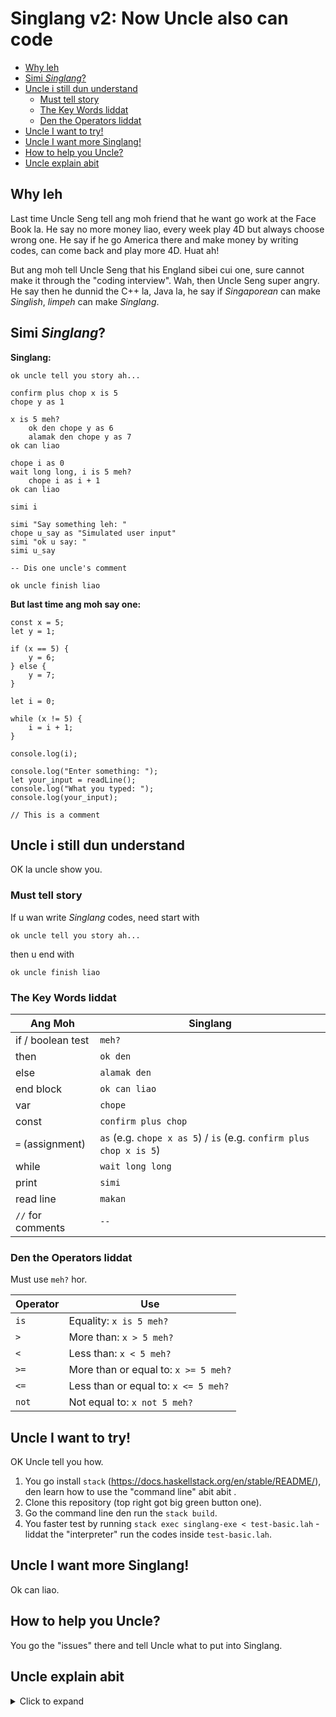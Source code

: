 # Singlang v2: Now Uncle also can code

<!-- TOC depthFrom:2 depthTo:4 -->

- [Why leh](#why-leh)
- [Simi *Singlang*?](#simi-singlang)
- [Uncle i still dun understand](#uncle-i-still-dun-understand)
    - [Must tell story](#must-tell-story)
    - [The Key Words liddat](#the-key-words-liddat)
    - [Den the Operators liddat](#den-the-operators-liddat)
- [Uncle I want to try!](#uncle-i-want-to-try)
- [Uncle I want more Singlang!](#uncle-i-want-more-singlang)
- [How to help you Uncle?](#how-to-help-you-uncle)
- [Uncle explain abit](#uncle-explain-abit)

<!-- /TOC -->

## Why leh
Last time Uncle Seng tell ang moh friend that he want go work at the Face Book la. He say no more money liao, every week play 4D but always choose wrong one. He say if he go America there and make money by writing codes, can come back and play more 4D. Huat ah!

But ang moh tell Uncle Seng that his England sibei cui one, sure cannot make it through the "coding interview". Wah, then Uncle Seng super angry. He say then he dunnid the C++ la, Java la, he say if *Singaporean* can make *Singlish*, *limpeh* can make *Singlang*.  

## Simi *Singlang*?

**Singlang:**
```
ok uncle tell you story ah...

confirm plus chop x is 5
chope y as 1

x is 5 meh?
    ok den chope y as 6
    alamak den chope y as 7
ok can liao

chope i as 0
wait long long, i is 5 meh?
    chope i as i + 1
ok can liao

simi i

simi "Say something leh: "
chope u_say as "Simulated user input"
simi "ok u say: "
simi u_say

-- Dis one uncle's comment

ok uncle finish liao
```

**But last time ang moh say one:**

```
const x = 5;
let y = 1;

if (x == 5) {
    y = 6;
} else {
    y = 7;
}

let i = 0;

while (x != 5) {
    i = i + 1;
}

console.log(i);

console.log("Enter something: ");
let your_input = readLine();
console.log("What you typed: ");
console.log(your_input);

// This is a comment
```

## Uncle i still dun understand

OK la uncle show you.

### Must tell story

If u wan write *Singlang* codes, need start with

`ok uncle tell you story ah...`

then u end with

`ok uncle finish liao`

### The Key Words liddat

| Ang Moh | Singlang |
| ------- | -------- |
| if / boolean test | `meh?`     |
| then    | `ok den`   |
| else    | `alamak den` |
| end block | `ok can liao` | 
| var     | `chope`    |
| const   | `confirm plus chop` |
| `=` (assignment) | `as` (e.g. `chope x as 5`) / `is` (e.g. `confirm plus chop x is 5`) |
| while | `wait long long` |
| print | `simi` |
| read line | `makan` |
| `//` for comments | `--` |

### Den the Operators liddat

Must use `meh?` hor.

| Operator | Use |
| ------- | -------- |
| `is` | Equality: `x is 5 meh?` |
| `>` | More than: `x > 5 meh?` |
| `<` | Less than: `x < 5 meh?` |
| `>=` | More than or equal to: `x >= 5 meh?` |
| `<=` | Less than or equal to: `x <= 5 meh?` |
| `not` | Not equal to: `x not 5 meh?` |


## Uncle I want to try!
OK Uncle tell you how.

1. You go install `stack` (https://docs.haskellstack.org/en/stable/README/), den learn how to use the "command line" abit abit .
2. Clone this repository (top right got big green button one).
2. Go the command line den run the `stack build`.
4. You faster test by running `stack exec singlang-exe < test-basic.lah` - liddat the "interpreter" run the codes inside `test-basic.lah`.

## Uncle I want more Singlang!
Ok can liao.

## How to help you Uncle?
You go the "issues" there and tell Uncle what to put into Singlang. 

## Uncle explain abit
<details><summary>Click to expand</summary>
<p>
Actually, Uncle get his ang moh friend to explain abit.


**Defining the Language**

The entire language is defined in two files: `res/Lexer.x` and `res/Parser.y`. Note that *Singlang* is a completely defined language on its own, and is not doing string replacement followed by running another language's interpreter. This is to allow for unique syntax and semantics moving forward. 

**Lexer**

`Lexer.x` defines the *tokens* in the language and what Haskell constructs they map to. 

For example, digits in the language are defined as:
```
  $digit+				{ \s -> TInt (read s) }
```

Correspondingly, the `data` definition for the `Token` type has a definition for `TInt Int`. These two constructs define the tokenization for a particular token type.

To **autogenerate the actual Lexer.hs file from Lexer.x**, use the `run_alex.sh` script provided.

**Parser**

`Parser.y` defines the actual syntax of the language (i.e. how the tokens should be combined together). It starts with a `%token` definition which maps the token constructs to a shorter name to be used in the syntax definitions. 

After this, the individual expressions are defined, usually recursively (see the definition for `Exps` and follow the individual sub-definitions). 

To **autogenerate the actual Parser.hs file from Parser.y**, use the `run_happy.sh` script provided.

**Verbose mode**

Verbose debug info (parse tree) can be printed with the `-v` option. E.g. `stack exec singlang-exe -- test-basic.lah -v`.

**Integration tests**

Integration tests can be run with the `run_integration_tests.sh` script.

</details>
